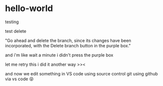 # hello-world

testing

test delete

"Go ahead and delete the branch, since its changes have been incorporated, with the Delete branch button in the purple box."

and i'm like wait a minute
i didn't press the purple box

let me retry this
i did it another way >><

and now we edit something in VS code using source control git using github via vs code 😝
